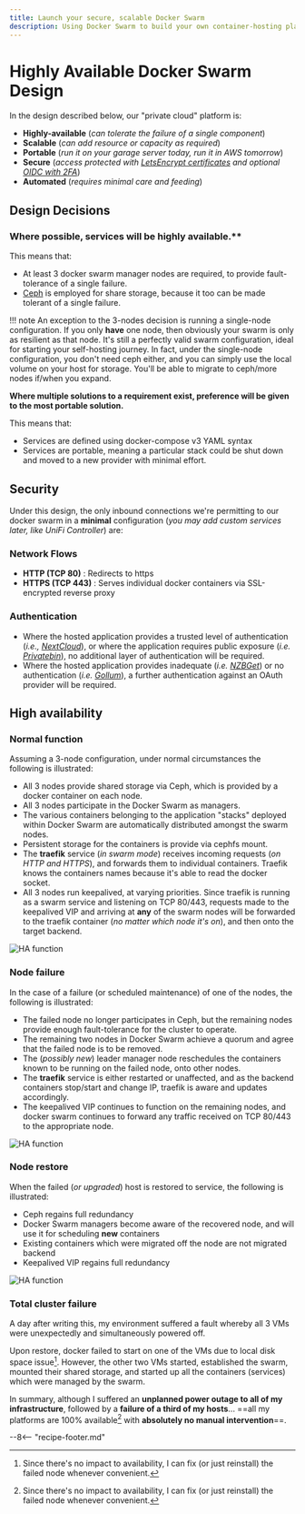 ```yaml
---
title: Launch your secure, scalable Docker Swarm
description: Using Docker Swarm to build your own container-hosting platform which is highly-available, scalable, portable, secure and automated! 💪
---
```


# Highly Available Docker Swarm Design

In the design described below, our "private cloud" platform is:

* **Highly-available** (_can tolerate the failure of a single component_)
* **Scalable** (_can add resource or capacity as required_)
* **Portable** (_run it on your garage server today, run it in AWS tomorrow_)
* **Secure** (_access protected with [LetsEncrypt certificates](/docker-swarm/traefik/) and optional [OIDC with 2FA](/docker-swarm/traefik-forward-auth/)_)
* **Automated** (_requires minimal care and feeding_)

## Design Decisions

### Where possible, services will be highly available.**

This means that:

* At least 3 docker swarm manager nodes are required, to provide fault-tolerance of a single failure.
* [Ceph](/docker-swarm/shared-storage-ceph/) is employed for share storage, because it too can be made tolerant of a single failure.

!!! note
    An exception to the 3-nodes decision is running a single-node configuration. If you only **have** one node, then obviously your swarm is only as resilient as that node. It's still a perfectly valid swarm configuration, ideal for starting your self-hosting journey. In fact, under the single-node configuration, you don't need ceph either, and you can simply use the local volume on your host for storage. You'll be able to migrate to ceph/more nodes if/when you expand.

**Where multiple solutions to a requirement exist, preference will be given to the most portable solution.**

This means that:

* Services are defined using docker-compose v3 YAML syntax
* Services are portable, meaning a particular stack could be shut down and moved to a new provider with minimal effort.

## Security

Under this design, the only inbound connections we're permitting to our docker swarm in a **minimal** configuration (*you may add custom services later, like UniFi Controller*) are:

### Network Flows

* **HTTP (TCP 80)** : Redirects to https
* **HTTPS (TCP 443)** : Serves individual docker containers via SSL-encrypted reverse proxy

### Authentication

* Where the hosted application provides a trusted level of authentication (*i.e., [NextCloud](/recipes/nextcloud/)*), or where the application requires public exposure (*i.e. [Privatebin](/recipes/privatebin/)*), no additional layer of authentication will be required.
* Where the hosted application provides inadequate (*i.e. [NZBGet](/recipes/autopirate/nzbget/)*) or no authentication (*i.e. [Gollum](/recipes/gollum/)*), a further authentication against an OAuth provider will be required.

## High availability

### Normal function

Assuming a 3-node configuration, under normal circumstances the following is illustrated:

* All 3 nodes provide shared storage via Ceph, which is provided by a docker container on each node.
* All 3 nodes participate in the Docker Swarm as managers.
* The various containers belonging to the application "stacks" deployed within Docker Swarm are automatically distributed amongst the swarm nodes.
* Persistent storage for the containers is provide via cephfs mount.
* The **traefik** service (*in swarm mode*) receives incoming requests (*on HTTP and HTTPS*), and forwards them to individual containers. Traefik knows the containers names because it's able to read the docker socket.
* All 3 nodes run keepalived, at varying priorities. Since traefik is running as a swarm service and listening on TCP 80/443, requests made to the keepalived VIP and arriving at **any** of the swarm nodes will be forwarded to the traefik container (*no matter which node it's on*), and then onto the target backend.

![HA function](../images/docker-swarm-ha-function.png)

### Node failure

In the case of a failure (or scheduled maintenance) of one of the nodes, the following is illustrated:

* The failed node no longer participates in Ceph, but the remaining nodes provide enough fault-tolerance for the cluster to operate.
* The remaining two nodes in Docker Swarm achieve a quorum and agree that the failed node is to be removed.
* The (*possibly new*) leader manager node reschedules the containers known to be running on the failed node, onto other nodes.
* The **traefik** service is either restarted or unaffected, and as the backend containers stop/start and change IP, traefik is aware and updates accordingly.
* The keepalived VIP continues to function on the remaining nodes, and docker swarm continues to forward any traffic received on TCP 80/443 to the appropriate node.

![HA function](../images/docker-swarm-node-failure.png)

### Node restore

When the failed (*or upgraded*) host is restored to service, the following is illustrated:

* Ceph regains full redundancy
* Docker Swarm managers become aware of the recovered node, and will use it for scheduling **new** containers
* Existing containers which were migrated off the node are not migrated backend
* Keepalived VIP regains full redundancy

![HA function](../images/docker-swarm-node-restore.png)

### Total cluster failure

A day after writing this, my environment suffered a fault whereby all 3 VMs were unexpectedly and simultaneously powered off.

Upon restore, docker failed to start on one of the VMs due to local disk space issue[^1]. However, the other two VMs started, established the swarm, mounted their shared storage, and started up all the containers (services) which were managed by the swarm.

In summary, although I suffered an **unplanned power outage to all of my infrastructure**, followed by a **failure of a third of my hosts**... ==all my platforms are 100% available[^1] with **absolutely no manual intervention**==.

[^1]: Since there's no impact to availability, I can fix (or just reinstall) the failed node whenever convenient.

--8<-- "recipe-footer.md"
